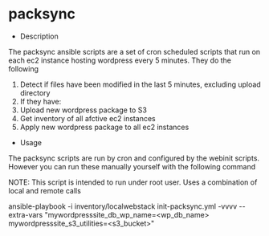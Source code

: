 # packsync

* Description

The packsync ansible scripts are a set of cron scheduled scripts that run on each ec2 instance hosting wordpress every 5 minutes. They do the following

1. Detect if files have been modified in the last 5 minutes, excluding upload directory
2. If they have:
3. Upload new wordpress package to S3
4. Get inventory of all afctive ec2 instances
5. Apply new wordpress package to all ec2 instances

* Usage

The packsync scripts are run by cron and configured by the webinit scripts. However you can run these manually yourself with the following command

NOTE: This script is intended to run under root user. Uses a combination of local and remote calls

ansible-playbook -i inventory/localwebstack init-packsync.yml -vvvv --extra-vars "mywordpresssite_db_wp_name=<wp_db_name> mywordpresssite_s3_utilities=<s3_bucket>"